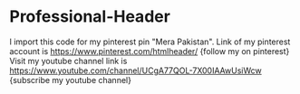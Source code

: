# Professional-Header
I import this code for my pinterest pin "Mera Pakistan". Link of my pinterest account is https://www.pinterest.com/htmlheader/ {follow my on pinterest} Visit my youtube channel link is https://www.youtube.com/channel/UCgA77QOL-7X00IAAwUsiWcw {subscribe my youtube channel}
